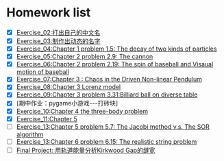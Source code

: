 # Homework list
- [x] [Exercise_02:打出自己的中文名](https://github.com/wzrwisdom/compuational_physics_N2015301020068/tree/master/Exercise_02)
- [x] [Exercise_03:制作出动态的名字](https://github.com/wzrwisdom/compuational_physics_N2015301020068/tree/master/Exercise_03)
- [x] [Exercise_04:Chapter 1 problem 1.5: The decay of two kinds of particles](https://github.com/wzrwisdom/compuational_physics_N2015301020068/blob/master/README(cha1).md)
- [x] [Exercise_05:Chapter 2 problem 2.9: The cannon](https://github.com/wzrwisdom/compuational_physics_N2015301020068/blob/master/README(chap2).md)
- [x] [Exercise_06:Chapter 2 problem 2.19: The spin of baseball and Visaual motion of baseball](https://www.zybuluo.com/mdeditor#917161-full-reader)
- [x] [Exercise_07:Chapter 3 : Chaos in the Driven Non-linear Pendulum](https://www.zybuluo.com/mdeditor#929260-full-reader)
- [x] [Exercise_08:Chapter 3 Lorenz model](https://www.zybuluo.com/mdeditor#full-reader)
- [x] [Exercise_09:Chapter 3 problem 3.31:Billiard ball on diverse table](https://www.zybuluo.com/mdeditor#946551-full-reader)
- [x] [期中作业：pygame小游戏---打砖块]
- [x] [Exercise_10:Chapter 4 the three-body problem](https://github.com/wzrwisdom/compuational_physics_N2015301020068/blob/master/Exercise_10/Exercise_10.md)
- [x] [Exercise_11:Chapter 5 ](https://github.com/wzrwisdom/compuational_physics_N2015301020068/blob/master/Exercise%2011/Exercise11.md)
- [ ] [Exercise_13:Chapter 5 problem 5.7: The Jacobi method v.s. The SOR algorithm]()
- [ ] [Exercise_13:Chapter 6 problem 6.15: The realistic string problem]()
- [ ] [Final Project: 用轨道能量分析Kirkwood Gap的缝宽]()

